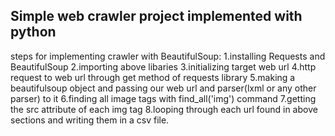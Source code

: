## Simple web crawler project implemented with python 
steps for implementing crawler with BeautifulSoup:
1.installing Requests and BeautifulSoup 
2.importing above libaries
3.initializing target web url
4.http request to web url through get method of requests library
5.making a beautifulsoup object and passing our web url and parser(lxml or any other parser) to it
6.finding all image tags with find_all('img') command
7.getting the src attribute of each img tag
8.looping through each url found in above sections and writing them in a csv file.
